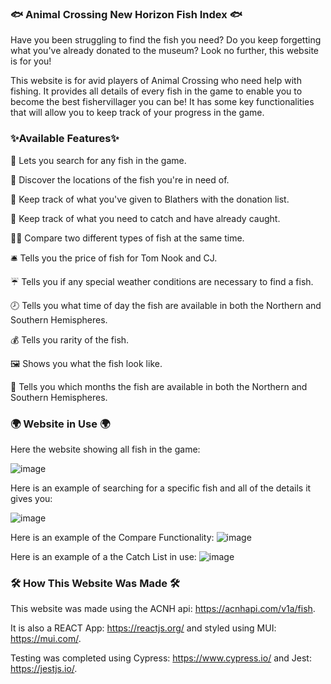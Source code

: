 ### 🐟  Animal Crossing New Horizon Fish Index 🐟 

Have you been struggling to find the fish you need? Do you keep forgetting what you've already donated to the museum? Look no further, this website is for you! 

This website is for avid players of Animal Crossing who need help with fishing. It provides all details of every fish in the game to enable you to become the best fishervillager you can be! It has some key functionalities that will allow you to keep track of your progress in the game. 

 ### ✨Available Features✨
 
 🔎 Lets you search for any fish in the game.
 
🧭 Discover the locations of the fish you're in need of.

🎁 Keep track of what you've given to Blathers with the donation list. 

🎣 Keep track of what you need to catch and have already caught. 

🐠🦑 Compare two different types of fish at the same time.

🛎 Tells you the price of fish for Tom Nook and CJ.

☔ Tells you if any special weather conditions are necessary to find a fish.

🕗 Tells you what time of day the fish are available in both the Northern and Southern Hemispheres. 

💰 Tells you rarity of the fish. 

🖼 Shows you what the fish look like.

📅 Tells you which months the fish are available in both the Northern and Southern Hemispheres. 


### 🌍 Website in Use 🌍 

Here the website showing all fish in the game:

![image](https://user-images.githubusercontent.com/96899068/156202796-e90c7aa4-f359-419e-8890-a1118ef054c1.png)

Here is an example of searching for a specific fish and all of the details it gives you:

![image](https://user-images.githubusercontent.com/96899068/156203059-9b5b9e98-3326-4fdb-a000-5fe84e1a8bab.png)

Here is an example of the Compare Functionality:
![image](https://user-images.githubusercontent.com/96899068/156203176-6a6c9f6e-67e5-48c1-a16d-0c7b37a7e019.png)

Here is an example of a the Catch List in use:
![image](https://user-images.githubusercontent.com/96899068/156203434-5cc4c51a-33c3-4a65-9a7c-7197ca4933d9.png)


### 🛠 How This Website Was Made 🛠

This website was made using the ACNH api: https://acnhapi.com/v1a/fish.

It is also a REACT App: https://reactjs.org/ and styled using MUI: https://mui.com/. 

Testing was completed using Cypress: https://www.cypress.io/ and Jest: https://jestjs.io/. 



